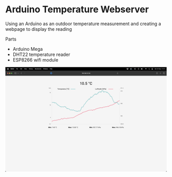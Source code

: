 # Arduino Temperature Webserver
Using an Arduino as an outdoor temperature measurement and creating a webpage to display the reading

Parts  
- Arduino Mega
- DHT22 temperature reader
- ESP8266 wifi module

![alt_text](https://github.com/hbsagen/arduino_temperature_webserver/blob/main/Screenshot%202023-09-23%20at%2021.47.53.png)
